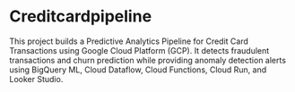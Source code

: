 # Creditcardpipeline
This project builds a Predictive Analytics Pipeline for Credit Card Transactions using Google Cloud Platform (GCP). It detects fraudulent transactions and churn prediction while providing anomaly detection alerts using BigQuery ML, Cloud Dataflow, Cloud Functions, Cloud Run, and Looker Studio.

